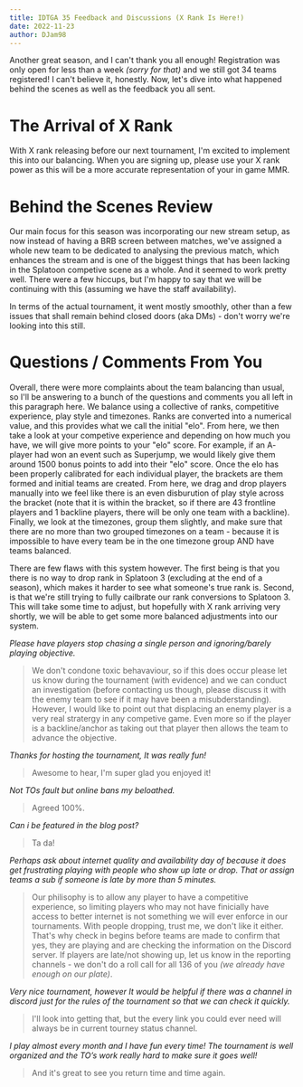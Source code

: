 ```yaml
---
title: IDTGA 35 Feedback and Discussions (X Rank Is Here!)
date: 2022-11-23
author: DJam98
---
```


Another great season, and I can't thank you all enough! Registration was only open for less than a week *(sorry for that)* and we still got 34 teams registered! I can't believe it, honestly. Now, let's dive into what happened behind the scenes as well as the feedback you all sent.

# The Arrival of X Rank

With X rank releasing before our next tournament, I'm excited to implement this into our balancing. When you are signing up, please use your X rank power as this will be a more accurate representation of your in game MMR.

# Behind the Scenes Review

Our main focus for this season was incorporating our new stream setup, as now instead of having a BRB screen between matches, we've assigned a whole new team to be dedicated to analysing the previous match, which enhances the stream and is one of the biggest things that has been lacking in the Splatoon competive scene as a whole. And it seemed to work pretty well. There were a few hiccups, but I'm happy to say that we will be continuing with this (assuming we have the staff availability).

In terms of the actual tournament, it went mostly smoothly, other than a few issues that shall remain behind closed doors (aka DMs) - don't worry we're looking into this still.

# Questions / Comments From You

Overall, there were more complaints about the team balancing than usual, so I'll be answering to a bunch of the questions and comments you all left in this paragraph here. We balance using a collective of ranks, competitive experience, play style and timezones. Ranks are converted into a numerical value, and this provides what we call the initial "elo". From here, we then take a look at your competive experience and depending on how much you have, we will give more points to your "elo" score. For example, if an A- player had won an event such as Superjump, we would likely give them around 1500 bonus points to add into their "elo" score. Once the elo has been properly calibrated for each individual player, the brackets are them formed and initial teams are created. From here, we drag and drop players manually into we feel like there is an even disburution of play style across the bracket (note that it is within the bracket, so if there are 43 frontline players and 1 backline players, there will be only one team with a backline). Finally, we look at the timezones, group them slightly, and make sure that there are no more than two grouped timezones on a team - because it is impossible to have every team be in the one timezone group AND have teams balanced.

There are few flaws with this system however. The first being is that you there is no way to drop rank in Splatoon 3 (excluding at the end of a season), which makes it harder to see what someone's true rank is. Second, is that we're still trying to fully cailbrate our rank conversions to Splatoon 3. This will take some time to adjust, but hopefully with X rank arriving very shortly, we will be able to get some more balanced adjustments into our system.

*Please have players stop chasing a single person and ignoring/barely playing objective.*
> We don't condone toxic behavaviour, so if this does occur please let us know during the tournament (with evidence) and we can conduct an investigation (before contacting us though, please discuss it with the enemy team to see if it may have been a misubderstanding). However, I would like to point out that displacing an enemy player is a very real stratergy in any competive game. Even more so if the player is a backline/anchor as taking out that player then allows the team to advance the objective.

*Thanks for hosting the tournament, It was really fun!*
> Awesome to hear, I'm super glad you enjoyed it!

*Not TOs fault but online bans my beloathed.*
> Agreed 100%.

*Can i be featured in the blog post?*
> Ta da!

*Perhaps ask about internet quality and availability day of because it does get frustrating playing with people who show up late or drop. That or assign teams a sub if someone is late by more than 5 minutes.*
> Our philisophy is to allow any player to have a competitive experience, so limiting players who may not have finicially have access to better internet is not something we will ever enforce in our tournaments. With people dropping, trust me, we don't like it either. That's why check in begins before teams are made to confirm that yes, they are playing and are checking the information on the Discord server. If players are late/not showing up, let us know in the reporting channels - we don't do a roll call for all 136 of you *(we already have enough on our plate)*.

*Very nice tournament, however It would be helpful if there was a channel in discord just for the rules of the tournament so that we can check it quickly.*
> I'll look into getting that, but the every link you could ever need will always be in current tourney status channel.

*I play almost every month and I have fun every time! The tournament is well organized and the TO’s work really hard to make sure it goes well!*
> And it's great to see you return time and time again.
